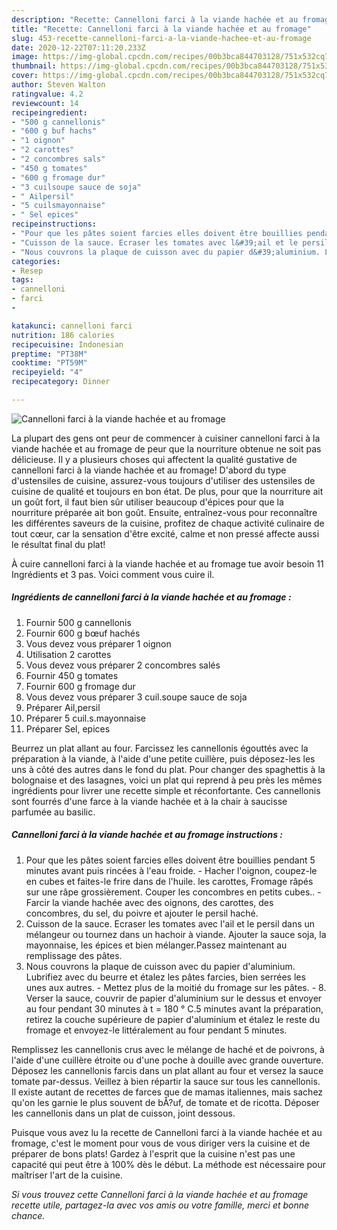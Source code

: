 ```yaml
---
description: "Recette: Cannelloni farci à la viande hachée et au fromage"
title: "Recette: Cannelloni farci à la viande hachée et au fromage"
slug: 453-recette-cannelloni-farci-a-la-viande-hachee-et-au-fromage
date: 2020-12-22T07:11:20.233Z
image: https://img-global.cpcdn.com/recipes/00b3bca844703128/751x532cq70/cannelloni-farci-a-la-viande-hachee-et-au-fromage-photo-principale-de-la-recette.jpg
thumbnail: https://img-global.cpcdn.com/recipes/00b3bca844703128/751x532cq70/cannelloni-farci-a-la-viande-hachee-et-au-fromage-photo-principale-de-la-recette.jpg
cover: https://img-global.cpcdn.com/recipes/00b3bca844703128/751x532cq70/cannelloni-farci-a-la-viande-hachee-et-au-fromage-photo-principale-de-la-recette.jpg
author: Steven Walton
ratingvalue: 4.2
reviewcount: 14
recipeingredient:
- "500 g cannellonis"
- "600 g buf hachs"
- "1 oignon"
- "2 carottes"
- "2 concombres sals"
- "450 g tomates"
- "600 g fromage dur"
- "3 cuilsoupe sauce de soja"
- " Ailpersil"
- "5 cuilsmayonnaise"
- " Sel epices"
recipeinstructions:
- "Pour que les pâtes soient farcies elles doivent être bouillies pendant 5 minutes avant puis rincées à l&#39;eau froide.  Hacher l&#39;oignon, coupez-le en cubes et faites-le frire dans de l&#39;huile. les carottes, Fromage râpés sur une râpe grossièrement. Couper les concombres en petits cubes..  Farcir la viande hachée avec des oignons, des carottes, des concombres, du sel, du poivre et ajouter le persil haché."
- "Cuisson de la sauce. Ecraser les tomates avec l&#39;ail et le persil dans un mélangeur ou tournez dans un hachoir à viande. Ajouter la sauce soja, la mayonnaise, les épices et bien mélanger.Passez maintenant au remplissage des pâtes."
- "Nous couvrons la plaque de cuisson avec du papier d&#39;aluminium. Lubrifiez avec du beurre et étalez les pâtes farcies, bien serrées les unes aux autres. Mettez plus de la moitié du fromage sur les pâtes.  8. Verser la sauce, couvrir de papier d&#39;aluminium sur le dessus et envoyer au four pendant 30 minutes à t = 180 ° C.5 minutes avant la préparation, retirez la couche supérieure de papier d&#39;aluminium et étalez le reste du fromage et envoyez-le littéralement au four pendant 5 minutes."
categories:
- Resep
tags:
- cannelloni
- farci
- 

katakunci: cannelloni farci  
nutrition: 186 calories
recipecuisine: Indonesian
preptime: "PT38M"
cooktime: "PT59M"
recipeyield: "4"
recipecategory: Dinner

---
```



![Cannelloni farci à la viande hachée et au fromage](https://img-global.cpcdn.com/recipes/00b3bca844703128/751x532cq70/cannelloni-farci-a-la-viande-hachee-et-au-fromage-photo-principale-de-la-recette.jpg)

La plupart des gens ont peur de commencer à cuisiner cannelloni farci à la viande hachée et au fromage de peur que la nourriture obtenue ne soit pas délicieuse. Il y a plusieurs choses qui affectent la qualité gustative de cannelloni farci à la viande hachée et au fromage! D'abord du type d'ustensiles de cuisine, assurez-vous toujours d'utiliser des ustensiles de cuisine de qualité et toujours en bon état. De plus, pour que la nourriture ait un goût fort, il faut bien sûr utiliser beaucoup d'épices pour que la nourriture préparée ait bon goût. Ensuite, entraînez-vous pour reconnaître les différentes saveurs de la cuisine, profitez de chaque activité culinaire de tout cœur, car la sensation d'être excité, calme et non pressé affecte aussi le résultat final du plat!

<!--inarticleads1-->

À cuire cannelloni farci à la viande hachée et au fromage tue avoir besoin 11 Ingrédients et 3 pas. Voici comment vous cuire il.

##### Ingrédients de cannelloni farci à la viande hachée et au fromage :

1. Fournir 500 g cannellonis
1. Fournir 600 g bœuf hachés
1. Vous devez vous préparer 1 oignon
1. Utilisation 2 carottes
1. Vous devez vous préparer 2 concombres salés
1. Fournir 450 g tomates
1. Fournir 600 g fromage dur
1. Vous devez vous préparer 3 cuil.soupe sauce de soja
1. Préparer  Ail,persil
1. Préparer 5 cuil.s.mayonnaise
1. Préparer  Sel, epices


Beurrez un plat allant au four. Farcissez les cannellonis égouttés avec la préparation à la viande, à l&#39;aide d&#39;une petite cuillère, puis déposez-les les uns à côté des autres dans le fond du plat. Pour changer des spaghettis à la bolognaise et des lasagnes, voici un plat qui reprend à peu près les mêmes ingrédients pour livrer une recette simple et réconfortante. Ces cannellonis sont fourrés d&#39;une farce à la viande hachée et à la chair à saucisse parfumée au basilic. 

<!--inarticleads2-->

##### Cannelloni farci à la viande hachée et au fromage instructions :

1. Pour que les pâtes soient farcies elles doivent être bouillies pendant 5 minutes avant puis rincées à l&#39;eau froide. -  Hacher l&#39;oignon, coupez-le en cubes et faites-le frire dans de l&#39;huile. les carottes, Fromage râpés sur une râpe grossièrement. Couper les concombres en petits cubes.. -  Farcir la viande hachée avec des oignons, des carottes, des concombres, du sel, du poivre et ajouter le persil haché.
1. Cuisson de la sauce. Ecraser les tomates avec l&#39;ail et le persil dans un mélangeur ou tournez dans un hachoir à viande. Ajouter la sauce soja, la mayonnaise, les épices et bien mélanger.Passez maintenant au remplissage des pâtes.
1. Nous couvrons la plaque de cuisson avec du papier d&#39;aluminium. Lubrifiez avec du beurre et étalez les pâtes farcies, bien serrées les unes aux autres. - Mettez plus de la moitié du fromage sur les pâtes. -  8. Verser la sauce, couvrir de papier d&#39;aluminium sur le dessus et envoyer au four pendant 30 minutes à t = 180 ° C.5 minutes avant la préparation, retirez la couche supérieure de papier d&#39;aluminium et étalez le reste du fromage et envoyez-le littéralement au four pendant 5 minutes.


Remplissez les cannellonis crus avec le mélange de haché et de poivrons, à l&#39;aide d&#39;une cuillère étroite ou d&#39;une poche à douille avec grande ouverture. Déposez les cannellonis farcis dans un plat allant au four et versez la sauce tomate par-dessus. Veillez à bien répartir la sauce sur tous les cannellonis. Il existe autant de recettes de farces que de mamas italiennes, mais sachez qu&#39;on les garnie le plus souvent de bÅ?uf, de tomate et de ricotta. Déposer les cannellonis dans un plat de cuisson, joint dessous. 

<!--inarticleads1-->

<p>
Puisque vous avez lu la recette de Cannelloni farci à la viande hachée et au fromage, c'est le moment pour vous de vous diriger vers la cuisine et de préparer de bons plats! Gardez à l'esprit que la cuisine n'est pas une capacité qui peut être à 100% dès le début. La méthode est nécessaire pour maîtriser l'art de la cuisine.
</p>

<p>
<i>Si vous trouvez cette Cannelloni farci à la viande hachée et au fromage recette utile, partagez-la avec vos amis ou votre famille, merci et bonne chance.</i>
</p>
